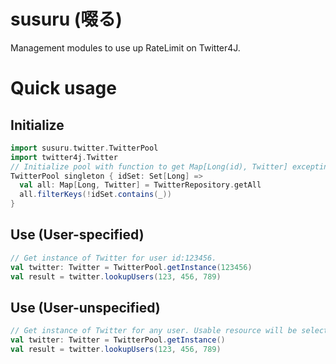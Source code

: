 # susuru (啜る)
Management modules to use up RateLimit on Twitter4J.

# Quick usage
## Initialize
```scala
import susuru.twitter.TwitterPool
import twitter4j.Twitter
// Initialize pool with function to get Map[Long(id), Twitter] excepting specified ids.
TwitterPool singleton { idSet: Set[Long] =>
  val all: Map[Long, Twitter] = TwitterRepository.getAll
  all.filterKeys(!idSet.contains(_))
}
```

## Use (User-specified)
```scala
// Get instance of Twitter for user id:123456.
val twitter: Twitter = TwitterPool.getInstance(123456)
val result = twitter.lookupUsers(123, 456, 789)
```

## Use (User-unspecified)
```scala
// Get instance of Twitter for any user. Usable resource will be selected.
val twitter: Twitter = TwitterPool.getInstance()
val result = twitter.lookupUsers(123, 456, 789)
```
